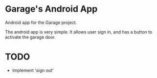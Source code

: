 # Garage's Android App
 Android app for the Garage project.

The android app is very simple. It allows user sign in, and has a button to activate the garage door.

# TODO

- Implement 'sign out'
